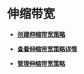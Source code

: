 # 伸缩带宽<a name="zh-cn_topic_0112328293"></a>

-   **[创建伸缩带宽策略](创建伸缩带宽策略.md)**  

-   **[查看伸缩带宽策略详情](查看伸缩带宽策略详情.md)**  

-   **[管理伸缩带宽策略](管理伸缩带宽策略.md)**  


